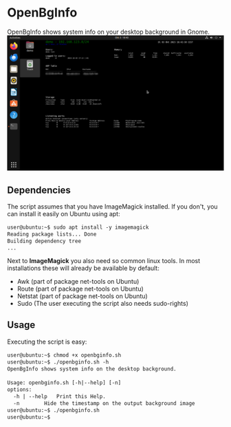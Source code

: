 # OpenBgInfo
OpenBgInfo shows system info on your desktop background in Gnome.
![alt text](https://github.com/N0B0T-cedric/openbginfo/blob/5a8de6b3023890a022b325b830e584ff2a8f9b29/OpenBgInfo.png)


## Dependencies
The script assumes that you have ImageMagick installed.
If you don't, you can install it easily on Ubuntu using apt:
```console
user@ubuntu:~$ sudo apt install -y imagemagick
Reading package lists... Done
Building dependency tree
...
```
Next to **ImageMagick** you also need so common linux tools. In most 
installations these will already be available by default:
- Awk (part of package net-tools on Ubuntu)
- Route (part of package net-tools on Ubuntu)
- Netstat (part of package net-tools on Ubuntu)
- Sudo (The user executing the script also needs sudo-rights)

## Usage
Executing the script is easy:
```console
user@ubuntu:~$ chmod +x openbginfo.sh
user@ubuntu:~$ ./openbginfo.sh -h
OpenBgInfo shows system info on the desktop background.

Usage: openbginfo.sh [-h|--help] [-n]
options:
  -h | --help	Print this Help.
  -n		Hide the timestamp on the output background image
user@ubuntu:~$ ./openbginfo.sh
user@ubuntu:~$ 
```
